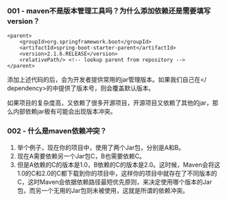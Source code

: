


### 001 -  maven不是版本管理工具吗？为什么添加依赖还是需要填写version？

```text
<parent>
    <groupId>org.springframework.boot</groupId>
    <artifactId>spring-boot-starter-parent</artifactId>
    <version>2.1.6.RELEASE</version>
    <relativePath/> <!-- lookup parent from repository -->
</parent>
```

添加上述代码的<parent>后，会为开发者提供常用的jar管理版本。如果我们自己在<dependency></ dependency>的<version>中提供了版本号，则会覆盖默认版本。

如果项目的复杂度高，又依赖了很多开源项目，开源项目又依赖了其他的jar，那么内部依赖jar极有可能会出现版本冲突。

### 002 - 什么是maven依赖冲突？

1. 举个例子，现在你的项目中，使用了两个Jar包，分别是A和B。
2. 现在A需要依赖另一个Jar包C，B也需要依赖C。
3. 但是A依赖的C的版本是1.0，B依赖的C的版本是2.0。这时候，Maven会将这1.0的C和2.0的C都下载到你的项目中，这样你的项目中就存在了不同版本的C，这时Maven会依据依赖路径最短优先原则，来决定使用哪个版本的Jar包，而另一个无用的Jar包则未被使用，这就是所谓的依赖冲突。







